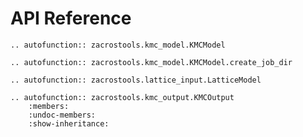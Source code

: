 # API Reference

```{eval-rst}
.. autofunction:: zacrostools.kmc_model.KMCModel
```

```{eval-rst}
.. autofunction:: zacrostools.kmc_model.KMCModel.create_job_dir
```

```{eval-rst}
.. autofunction:: zacrostools.lattice_input.LatticeModel
```

```{eval-rst}
.. autofunction:: zacrostools.kmc_output.KMCOutput
    :members:
    :undoc-members:
    :show-inheritance:
```